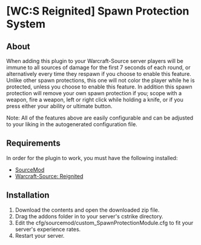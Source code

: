 # [WC:S Reignited] Spawn Protection System

## About
When adding this plugin to your Warcraft-Source server players will be immune to all sources of damage for the first 7 seconds of each round, or alternatively every time they respawn if you choose to enable this feature. Unlike other spawn protections, this one will not color the player while he is protected, unless you choose to enable this feature. 
In addition this spawn protection will remove your own spawn protection if you; scope with a weapon, fire a weapon, left or right click while holding a knife, or if you press either your ability or ultimate button.

Note: 
All of the features above are easily configurable and can be adjusted to your liking in the autogenerated configuration file.



## Requirements
In order for the plugin to work, you must have the following installed:
- [SourceMod](https://www.sourcemod.net/downloads.php?branch=stable) 
- [Warcraft-Source: Reignited](https://github.com/ThaPwned/WCS)


## Installation
1) Download the contents and open the downloaded zip file.
2) Drag the addons folder in to your server's cstrike directory.
3) Edit the cfg/sourcemod/custom_SpawnProtectionModule.cfg to fit your server's experience rates.
4) Restart your server.
